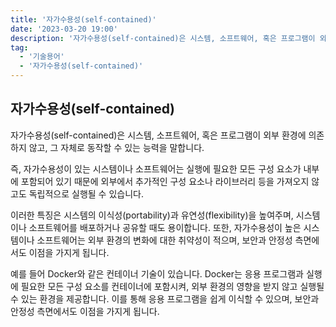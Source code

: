 ```yaml
---
title: '자가수용성(self-contained)'
date: '2023-03-20 19:00'
description: '자가수용성(self-contained)은 시스템, 소프트웨어, 혹은 프로그램이 외부 환경에 의존하지 않고, 그 자체로 동작할 수 있는 능력을 말합니다.'
tag:
  - '기술용어'
  - '자가수용성(self-contained)'
---
```


## 자가수용성(self-contained)

자가수용성(self-contained)은 시스템, 소프트웨어, 혹은 프로그램이 외부 환경에 의존하지 않고, 그 자체로 동작할 수 있는 능력을 말합니다.

즉, 자가수용성이 있는 시스템이나 소프트웨어는 실행에 필요한 모든 구성 요소가 내부에 포함되어 있기 때문에 외부에서 추가적인 구성 요소나 라이브러리 등을 가져오지 않고도 독립적으로 실행될 수 있습니다.

이러한 특징은 시스템의 이식성(portability)과 유연성(flexibility)을 높여주며, 시스템이나 소프트웨어를 배포하거나 공유할 때도 용이합니다. 또한, 자가수용성이 높은 시스템이나 소프트웨어는 외부 환경의 변화에 대한 취약성이 적으며, 보안과 안정성 측면에서도 이점을 가지게 됩니다.

예를 들어 Docker와 같은 컨테이너 기술이 있습니다. Docker는 응용 프로그램과 실행에 필요한 모든 구성 요소를 컨테이너에 포함시켜, 외부 환경의 영향을 받지 않고 실행될 수 있는 환경을 제공합니다. 이를 통해 응용 프로그램을 쉽게 이식할 수 있으며, 보안과 안정성 측면에서도 이점을 가지게 됩니다.